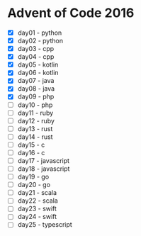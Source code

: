 # Advent of Code 2016

- [x] day01 - python
- [x] day02 - python
- [x] day03 - cpp
- [x] day04 - cpp
- [x] day05 - kotlin
- [x] day06 - kotlin
- [x] day07 - java
- [x] day08 - java
- [x] day09 - php
- [ ] day10 - php
- [ ] day11 - ruby
- [ ] day12 - ruby
- [ ] day13 - rust
- [ ] day14 - rust
- [ ] day15 - c
- [ ] day16 - c
- [ ] day17 - javascript
- [ ] day18 - javascript
- [ ] day19 - go
- [ ] day20 - go
- [ ] day21 - scala
- [ ] day22 - scala
- [ ] day23 - swift
- [ ] day24 - swift
- [ ] day25 - typescript
